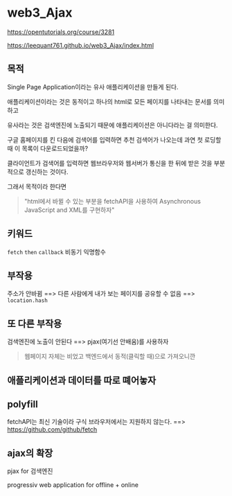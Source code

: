 # web3_Ajax
https://opentutorials.org/course/3281

https://leequant761.github.io/web3_Ajax/index.html

## 목적

Single Page Application이라는 유사 애플리케이션을 만들게 된다.

애플리케이션이라는 것은 동적이고 하나의 html로 모든 페이지를 나타내는 문서를 의미하고 

유사라는 것은 검색엔진에 노출되기 때문에 애플리케이션은 아니다라는 걸 의미한다.

구글 홈페이지를 킨 다음에 검색어를 입력하면 추천 검색어가 나오는데 과연 첫 로딩할 때 이 목록이 다운로드되었을까?

클라이언트가 검색어를 입력하면 웹브라우저와 웹서버가 통신을 한 뒤에 받은 것을 부분적으로 갱신하는 것이다.

그래서 목적이라 한다면 

> "html에서 바뀔 수 있는 부분을 fetchAPI을 사용하여 Asynchronous JavaScript and XML를 구현하자"

## 키워드

`fetch` `then` `callback` 비동기 익명함수

## 부작용

주소가 안바뀜 ==> 다른 사람에게 내가 보는 페이지를 공유할 수 없음 ==> `location.hash`

## 또 다른 부작용

검색엔진에 노출이 안된다 ==> pjax(여기선 안배움)를 사용하자

> 웹페이지 자체는 비었고 백엔드에서 동적(클릭할 때)으로 가져오니깐

## 애플리케이션과 데이터를 따로 뗴어놓자

## polyfill

fetchAPI는 최신 기술이라 구식 브라우저에서는 지원하지 않는다. ==> https://github.com/github/fetch

## ajax의 확장

pjax for 검색엔진

progressiv web application for offline + online
